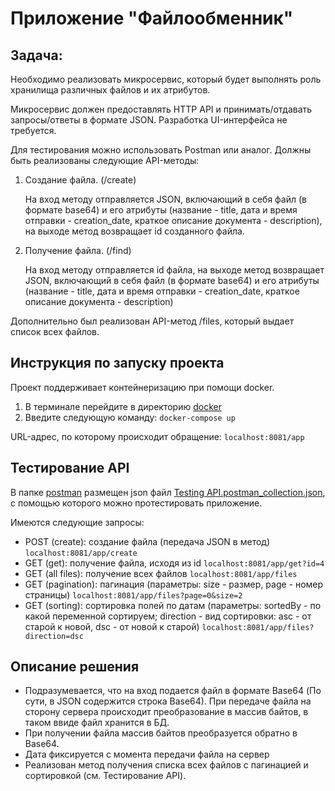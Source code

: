 # Приложение "Файлообменник"
## Задача:
Необходимо реализовать микросервис, который будет выполнять роль хранилища различных файлов и их атрибутов.

Микросервис должен предоставлять HTTP API и принимать/отдавать запросы/ответы в формате JSON.
Разработка UI-интерфейса не требуется. 

Для тестирования можно использовать Postman или аналог.
Должны быть реализованы следующие API-методы:

1. Создание файла. (/create)

    На вход методу отправляется JSON, включающий в себя файл (в формате base64) и его атрибуты (название - title, дата и время отправки - creation_date, краткое описание документа - description), на выходе метод возвращает id созданного файла.


2. Получение файла. (/find)

    На вход методу отправляется id файла, на выходе метод возвращает JSON, включающий в себя файл (в формате base64) и его атрибуты (название - title, дата и время отправки - creation_date, краткое описание документа - description)

Дополнительно был реализован API-метод /files, который выдает список всех файлов.

## Инструкция по запуску проекта
Проект поддерживает контейнеризацию при помощи docker.
1. В терминале перейдите в директорию [docker](docker)
2. Введите следующую команду: `docker-compose up`

URL-адрес, по которому происходит обращение: 
`localhost:8081/app`

## Тестирование API
В папке [postman](postman) размещен json файл [Testing API.postman_collection.json](postman%2FTesting%20API.postman_collection.json), с помощью которого можно протестировать приложение. 

Имеются следующие запросы:

* POST (create): создание файла (передача JSON в метод)
`localhost:8081/app/create`
* GET (get): получение файла, исходя из id
`localhost:8081/app/get?id=4`
* GET (all files): получение всех файлов
`localhost:8081/app/files`
* GET (pagination): пагинация (параметры: size - размер, page - номер страницы)
`localhost:8081/app/files?page=0&size=2`
* GET (sorting): сортировка полей по датам (параметры: sortedBy - по какой переменной сортируем; direction - вид сортировки: asc - от старой к новой, dsc - от новой к старой)
`localhost:8081/app/files?direction=dsc`

## Описание решения

* Подразумевается, что на вход подается файл в формате Base64 (По сути, в JSON содержится строка Base64). При передаче файла на сторону сервера происходит преобразование в массив байтов, в таком ввиде файл хранится в БД. 
* При получении файла массив байтов преобразуется обратно в Base64. 
* Дата фиксируется с момента передачи файла на сервер
* Реализован метод получения списка всех файлов с пагинацией и сортировкой (см. Тестирование API).

